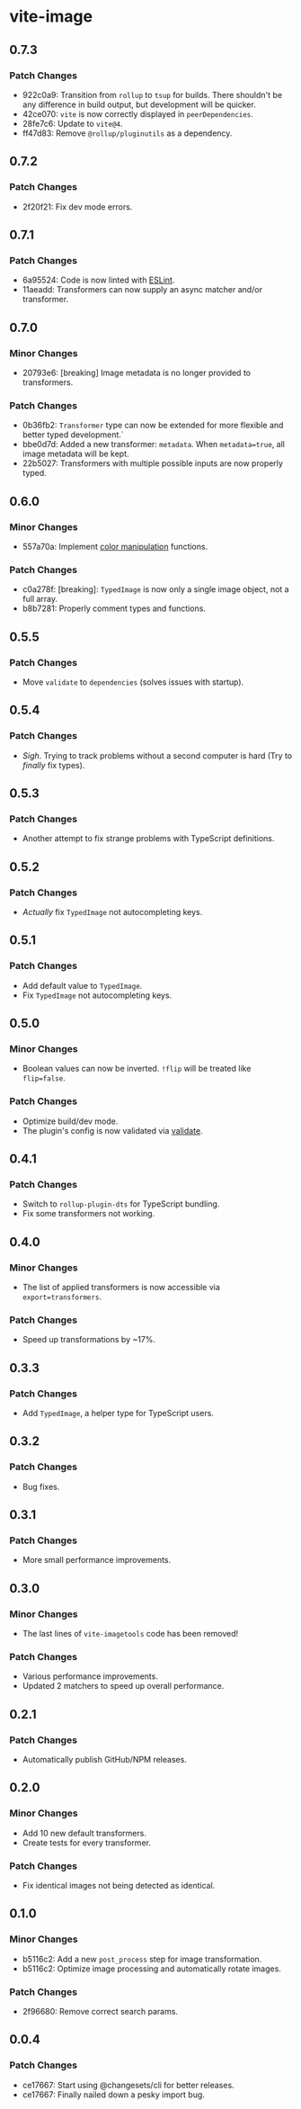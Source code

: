 # vite-image

## 0.7.3

### Patch Changes

- 922c0a9: Transition from `rollup` to `tsup` for builds. There shouldn't be any difference in build output, but development will be quicker.
- 42ce070: `vite` is now correctly displayed in `peerDependencies`.
- 28fe7c6: Update to `vite@4`.
- ff47d83: Remove `@rollup/pluginutils` as a dependency.

## 0.7.2

### Patch Changes

- 2f20f21: Fix dev mode errors.

## 0.7.1

### Patch Changes

- 6a95524: Code is now linted with [ESLint](https://eslint.org).
- 11aeadd: Transformers can now supply an async matcher and/or transformer.

## 0.7.0

### Minor Changes

- 20793e6: [breaking] Image metadata is no longer provided to transformers.

### Patch Changes

- 0b36fb2: `Transformer` type can now be extended for more flexible and better typed development.`
- bbe0d7d: Added a new transformer: `metadata`. When `metadata=true`, all image metadata will be kept.
- 22b5027: Transformers with multiple possible inputs are now properly typed.

## 0.6.0

### Minor Changes

- 557a70a: Implement [color manipulation](https://sharp.pixelplumbing.com/api-colour) functions.

### Patch Changes

- c0a278f: [breaking]: `TypedImage` is now only a single image object, not a full array.
- b8b7281: Properly comment types and functions.

## 0.5.5

### Patch Changes

- Move `validate` to `dependencies` (solves issues with startup).

## 0.5.4

### Patch Changes

- _Sigh_. Trying to track problems without a second computer is hard (Try to _finally_ fix types).

## 0.5.3

### Patch Changes

- Another attempt to fix strange problems with TypeScript definitions.

## 0.5.2

### Patch Changes

- _Actually_ fix `TypedImage` not autocompleting keys.

## 0.5.1

### Patch Changes

- Add default value to `TypedImage`.
- Fix `TypedImage` not autocompleting keys.

## 0.5.0

### Minor Changes

- Boolean values can now be inverted. `!flip` will be treated like `flip=false`.

### Patch Changes

- Optimize build/dev mode.
- The plugin's config is now validated via [validate](https://npmjs.org/package/validate).

## 0.4.1

### Patch Changes

- Switch to `rollup-plugin-dts` for TypeScript bundling.
- Fix some transformers not working.

## 0.4.0

### Minor Changes

- The list of applied transformers is now accessible via `export=transformers`.

### Patch Changes

- Speed up transformations by ~17%.

## 0.3.3

### Patch Changes

- Add `TypedImage`, a helper type for TypeScript users.

## 0.3.2

### Patch Changes

- Bug fixes.

## 0.3.1

### Patch Changes

- More small performance improvements.

## 0.3.0

### Minor Changes

- The last lines of `vite-imagetools` code has been removed!

### Patch Changes

- Various performance improvements.
- Updated 2 matchers to speed up overall performance.

## 0.2.1

### Patch Changes

- Automatically publish GitHub/NPM releases.

## 0.2.0

### Minor Changes

- Add 10 new default transformers.
- Create tests for every transformer.

### Patch Changes

- Fix identical images not being detected as identical.

## 0.1.0

### Minor Changes

- b5116c2: Add a new `post_process` step for image transformation.
- b5116c2: Optimize image processing and automatically rotate images.

### Patch Changes

- 2f96680: Remove correct search params.

## 0.0.4

### Patch Changes

- ce17667: Start using @changesets/cli for better releases.
- ce17667: Finally nailed down a pesky import bug.
